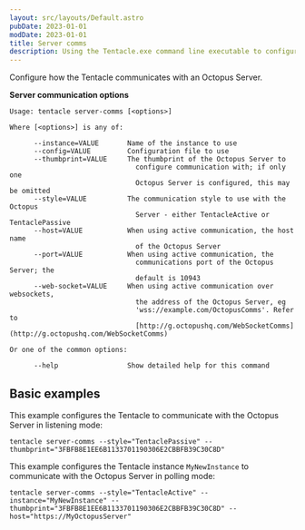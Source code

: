 ```yaml
---
layout: src/layouts/Default.astro
pubDate: 2023-01-01
modDate: 2023-01-01
title: Server comms
description: Using the Tentacle.exe command line executable to configure how the Tentacle communicates with the Octopus Server.
---
```


Configure how the Tentacle communicates with an Octopus Server.

**Server communication options**

```
Usage: tentacle server-comms [<options>]

Where [<options>] is any of:

      --instance=VALUE       Name of the instance to use
      --config=VALUE         Configuration file to use
      --thumbprint=VALUE     The thumbprint of the Octopus Server to
                               configure communication with; if only one
                               Octopus Server is configured, this may be omitted
      --style=VALUE          The communication style to use with the Octopus
                               Server - either TentacleActive or TentaclePassive
      --host=VALUE           When using active communication, the host name
                               of the Octopus Server
      --port=VALUE           When using active communication, the
                               communications port of the Octopus Server; the
                               default is 10943
      --web-socket=VALUE     When using active communication over websockets,
                               the address of the Octopus Server, eg
                               'wss://example.com/OctopusComms'. Refer to
                               [http://g.octopushq.com/WebSocketComms](http://g.octopushq.com/WebSocketComms)

Or one of the common options:

      --help                 Show detailed help for this command
```

## Basic examples

This example configures the Tentacle to communicate with the Octopus Server in listening mode:

```
tentacle server-comms --style="TentaclePassive" --thumbprint="3FBFB8E1EE6B1133701190306E2CBBFB39C30C8D"
```

This example configures the Tentacle instance `MyNewInstance` to communicate with the Octopus Server in polling mode:

```
tentacle server-comms --style="TentacleActive" --instance="MyNewInstance" --thumbprint="3FBFB8E1EE6B1133701190306E2CBBFB39C30C8D" --host="https://MyOctopusServer"
```
